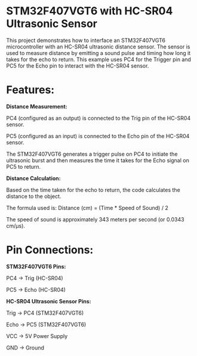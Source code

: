 # STM32F407VGT6 with HC-SR04 Ultrasonic Sensor

This project demonstrates how to interface an STM32F407VGT6 microcontroller with an HC-SR04 ultrasonic distance sensor. The sensor is used to measure distance by emitting a sound pulse and timing how long it takes for the echo to return. This example uses PC4 for the Trigger pin and PC5 for the Echo pin to interact with the HC-SR04 sensor.

# Features:

**Distance Measurement:**

PC4 (configured as an output) is connected to the Trig pin of the HC-SR04 sensor.

PC5 (configured as an input) is connected to the Echo pin of the HC-SR04 sensor.

The STM32F407VGT6 generates a trigger pulse on PC4 to initiate the ultrasonic burst and then measures the time it takes for the Echo signal on PC5 to return.

**Distance Calculation:**

Based on the time taken for the echo to return, the code calculates the distance to the object.

The formula used is:
Distance (cm) = (Time * Speed of Sound) / 2

The speed of sound is approximately 343 meters per second (or 0.0343 cm/μs).

# Pin Connections:

**STM32F407VGT6 Pins:**

PC4 → Trig (HC-SR04)

PC5 → Echo (HC-SR04)

**HC-SR04 Ultrasonic Sensor Pins:**

Trig → PC4 (STM32F407VGT6)

Echo → PC5 (STM32F407VGT6)

VCC → 5V Power Supply

GND → Ground
